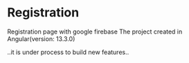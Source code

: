 # Registration
Registration page with google firebase
The project created in Angular(version: 13.3.0)

..it is under process to build new features..
